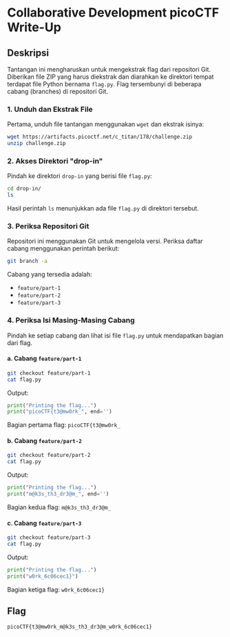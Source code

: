 # Collaborative Development picoCTF Write-Up

## Deskripsi
Tantangan ini mengharuskan untuk mengekstrak flag dari repositori Git. Diberikan file ZIP yang harus diekstrak dan diarahkan ke direktori tempat terdapat file Python bernama `flag.py`. Flag tersembunyi di beberapa cabang (branches) di repositori Git.

### 1. Unduh dan Ekstrak File
Pertama, unduh file tantangan menggunakan `wget` dan ekstrak isinya:
```bash
wget https://artifacts.picoctf.net/c_titan/178/challenge.zip
unzip challenge.zip
```

### 2. Akses Direktori "drop-in"
Pindah ke direktori `drop-in` yang berisi file `flag.py`:
```bash
cd drop-in/
ls
```
Hasil perintah `ls` menunjukkan ada file `flag.py` di direktori tersebut.

### 3. Periksa Repositori Git
Repositori ini menggunakan Git untuk mengelola versi. Periksa daftar cabang menggunakan perintah berikut:
```bash
git branch -a
```
Cabang yang tersedia adalah:
- `feature/part-1`
- `feature/part-2`
- `feature/part-3`

### 4. Periksa Isi Masing-Masing Cabang
Pindah ke setiap cabang dan lihat isi file `flag.py` untuk mendapatkan bagian dari flag.

#### a. Cabang `feature/part-1`
```bash
git checkout feature/part-1
cat flag.py
```
Output:
```python
print("Printing the flag...")
print("picoCTF{t3@mw0rk_", end='')
```
Bagian pertama flag: `picoCTF{t3@mw0rk_`

#### b. Cabang `feature/part-2`
```bash
git checkout feature/part-2
cat flag.py
```
Output:
```python
print("Printing the flag...")
print("m@k3s_th3_dr3@m_", end='')
```
Bagian kedua flag: `m@k3s_th3_dr3@m_`

#### c. Cabang `feature/part-3`
```bash
git checkout feature/part-3
cat flag.py
```
Output:
```python
print("Printing the flag...")
print("w0rk_6c06cec1}")
```
Bagian ketiga flag: `w0rk_6c06cec1}`

## Flag 
```
picoCTF{t3@mw0rk_m@k3s_th3_dr3@m_w0rk_6c06cec1}
```